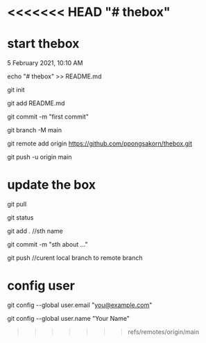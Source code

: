 <<<<<<< HEAD
"# thebox" 
=======
# start thebox 
5 February 2021, 10:10 AM

echo "# thebox" >> README.md

git init

git add README.md

git commit -m "first commit"

git branch -M main

git remote add origin https://github.com/ppongsakorn/thebox.git

git push -u origin main


# update the box
git pull

git status

git add *.* //sth name

git commit -m "sth about ..."

git push //curent local branch to remote branch

# config user
git config --global user.email "you@example.com"

git config --global user.name "Your Name"
>>>>>>> refs/remotes/origin/main
